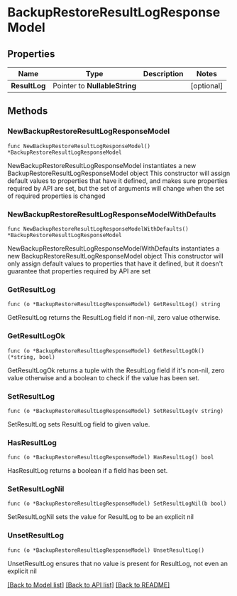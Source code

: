 # BackupRestoreResultLogResponseModel

## Properties

Name | Type | Description | Notes
------------ | ------------- | ------------- | -------------
**ResultLog** | Pointer to **NullableString** |  | [optional] 

## Methods

### NewBackupRestoreResultLogResponseModel

`func NewBackupRestoreResultLogResponseModel() *BackupRestoreResultLogResponseModel`

NewBackupRestoreResultLogResponseModel instantiates a new BackupRestoreResultLogResponseModel object
This constructor will assign default values to properties that have it defined,
and makes sure properties required by API are set, but the set of arguments
will change when the set of required properties is changed

### NewBackupRestoreResultLogResponseModelWithDefaults

`func NewBackupRestoreResultLogResponseModelWithDefaults() *BackupRestoreResultLogResponseModel`

NewBackupRestoreResultLogResponseModelWithDefaults instantiates a new BackupRestoreResultLogResponseModel object
This constructor will only assign default values to properties that have it defined,
but it doesn't guarantee that properties required by API are set

### GetResultLog

`func (o *BackupRestoreResultLogResponseModel) GetResultLog() string`

GetResultLog returns the ResultLog field if non-nil, zero value otherwise.

### GetResultLogOk

`func (o *BackupRestoreResultLogResponseModel) GetResultLogOk() (*string, bool)`

GetResultLogOk returns a tuple with the ResultLog field if it's non-nil, zero value otherwise
and a boolean to check if the value has been set.

### SetResultLog

`func (o *BackupRestoreResultLogResponseModel) SetResultLog(v string)`

SetResultLog sets ResultLog field to given value.

### HasResultLog

`func (o *BackupRestoreResultLogResponseModel) HasResultLog() bool`

HasResultLog returns a boolean if a field has been set.

### SetResultLogNil

`func (o *BackupRestoreResultLogResponseModel) SetResultLogNil(b bool)`

 SetResultLogNil sets the value for ResultLog to be an explicit nil

### UnsetResultLog
`func (o *BackupRestoreResultLogResponseModel) UnsetResultLog()`

UnsetResultLog ensures that no value is present for ResultLog, not even an explicit nil

[[Back to Model list]](../README.md#documentation-for-models) [[Back to API list]](../README.md#documentation-for-api-endpoints) [[Back to README]](../README.md)


